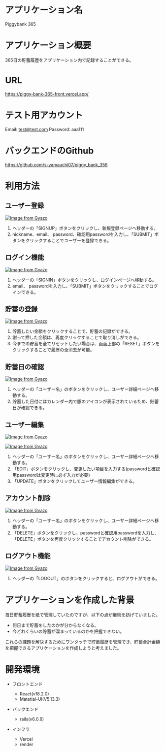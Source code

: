 # アプリケーション名
Piggybank 365


# アプリケーション概要
365日の貯蓄履歴をアプリケーション内で記録することができる。


# URL
https://piggy-bank-365-front.vercel.app/


# テスト用アカウント
Email: test@test.com
Password: aaa111

# バックエンドのGithub
https://github.com/s-yamauchi07/piggy_bank_356


# 利用方法
## ユーザー登録
[![Image from Gyazo](https://i.gyazo.com/3c75e07bbe3c69228b7e7bfdbadbbdc8.gif)](https://gyazo.com/3c75e07bbe3c69228b7e7bfdbadbbdc8)

1. ヘッダーの「SIGNUP」ボタンをクリックし、新規登録ページへ移動する。
2. nickname、email、 password、確認用passwordを入力し、「SUBMIT」ボタンをクリックすることでユーザーを登録できる。

## ログイン機能
[![Image from Gyazo](https://i.gyazo.com/d3cb0c6949c42fe116fe46c6958b4e4c.gif)](https://gyazo.com/d3cb0c6949c42fe116fe46c6958b4e4c)
1. ヘッダーの「SIGNIN」ボタンをクリックし、ログインページへ移動する。
2. email、 passwordを入力し、「SUBMIT」ボタンをクリックすることでログインできる。

## 貯蓄の登録
[![Image from Gyazo](https://i.gyazo.com/40b5861f2c0d7c28d71b6ee17c0a6090.gif)](https://gyazo.com/40b5861f2c0d7c28d71b6ee17c0a6090)
1. 貯蓄したい金額をクリックすることで、貯蓄の記録ができる。
2. 謝って押した金額は、再度クリックすることで取り消しができる。
3. 今までの貯蓄を全てリセットしたい場合は、画面上部の「RESET」ボタンをクリックすることで履歴の全消去が可能。


## 貯蓄日の確認
[![Image from Gyazo](https://i.gyazo.com/02bc8f666751c8dca146bf894f0990f7.gif)](https://gyazo.com/02bc8f666751c8dca146bf894f0990f7)
1. ヘッダーの「ユーザー名」のボタンをクリックし、ユーザー詳細ページへ移動する。
2. 貯蓄した日付にはカレンダー内で豚のアイコンが表示されているため、貯蓄日が確認できる。


## ユーザー編集
[![Image from Gyazo](https://i.gyazo.com/3a7e0634f1bef67b89bfa7481e3480c6.gif)](https://gyazo.com/3a7e0634f1bef67b89bfa7481e3480c6)

[![Image from Gyazo](https://i.gyazo.com/94098ab3e17bf191637ca73ee7187398.gif)](https://gyazo.com/94098ab3e17bf191637ca73ee7187398)

1. ヘッダーの「ユーザー名」のボタンをクリックし、ユーザー詳細ページへ移動する。
2. 「EDIT」ボタンをクリックし、変更したい項目を入力する(passwordと確認用passwordは変更時に必ず入力が必要)
3. 「UPDATE」ボタンをクリックしてユーザー情報編集ができる。

## アカウント削除
[![Image from Gyazo](https://i.gyazo.com/e19652439cdcb20438fa308dc9f5ed62.gif)](https://gyazo.com/e19652439cdcb20438fa308dc9f5ed62)

1. ヘッダーの「ユーザー名」のボタンをクリックし、ユーザー詳細ページへ移動する。
2. 「DELETE」ボタンをクリックし、passwordと確認用passwordを入力し、「DELETE」ボタンを再度クリックすることでアカウント削除ができる。

## ログアウト機能
[![Image from Gyazo](https://i.gyazo.com/d8f12af8a9873fdf6c61ce5011579148.gif)](https://gyazo.com/d8f12af8a9873fdf6c61ce5011579148)
1. ヘッダーの「LOGOUT」のボタンをクリックすると、ログアウトができる。

# アプリケーションを作成した背景
毎日貯蓄履歴を紙で管理していたのですが、以下の点が継続を妨げていました。
- 何日まで貯蓄をしたのかが分からなくなる。
- 今どれくらいの貯蓄が溜まっているのかを把握できない。

これらの課題を解決するためにワンタッチで貯蓄履歴を管理でき、貯蓄合計金額を把握できるアプリケーションを作成しようと考えました。

# 開発環境
* フロントエンド
  * React(v18.2.0)
  * Matetial-UI(V5.13.3)

* バックエンド
  * rails(v6.0.6)

* インフラ
  * Vercel
  * render



